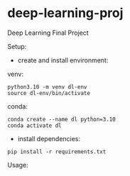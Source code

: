 # deep-learning-proj

Deep Learning Final Project

Setup:

- create and install environment:

venv:

```
python3.10 -m venv dl-env
source dl-env/bin/activate
```

conda:

```
conda create --name dl python=3.10
conda activate dl
```

- install dependencies:

```
pip install -r requirements.txt
```

Usage:
